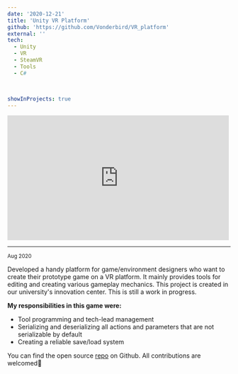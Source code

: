 ```yaml
---
date: '2020-12-21'
title: 'Unity VR Platform'
github: 'https://github.com/Vonderbird/VR_platform'
external: ''
tech:
  - Unity
  - VR
  - SteamVR
  - Tools
  - C#
 
  

showInProjects: true
---
```


  
<iframe width="500" height="282" src="https://www.youtube.com/embed/OeSEkeHIHRg" frameborder="0" allow="accelerometer; autoplay; clipboard-write; encrypted-media; gyroscope; picture-in-picture" allowfullscreen></iframe>

---
<small>Aug 2020</small>

Developed a handy platform for game/environment designers who want to create their prototype game on a VR platform. It mainly provides tools for editing and creating various gameplay mechanics. This project is created in our university's innovation center. This is still a work in progress.


**My responsibilities in this game were:**
- Tool programming and tech-lead management
- Serializing and deserializing all actions and parameters that are not serializable by default
- Creating a reliable save/load system


You can find the open source [repo](https://github.com/Vonderbird/VR_platform) on Github. All contributions are welcomed👾